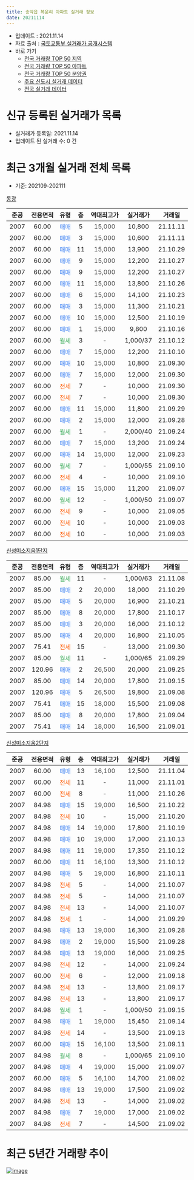 ```yaml
---
title: 송악읍 복운리 아파트 실거래 정보
date: 20211114
---
```


* 업데이트 : 2021.11.14
* 자료 출처 : [국토교통부 실거래가 공개시스템](http://rt.molit.go.kr)
* 바로 가기
    * [전국 거래량 TOP 50 지역](https://apt-info.github.io/apt-trade-info/tr)
    * [전국 거래량 TOP 50 아파트](https://apt-info.github.io/apt-trade-info/ta)
    * [전국 거래량 TOP 50 분양권](https://apt-info.github.io/apt-trade-info/tb)
    * [주요 신도시 실거래 데이터](https://apt-info.github.io/apt-trade-info/newtown)
    * [전국 실거래 데이터](https://apt-info.github.io/apt-trade-info/all)



<script async src="https://pagead2.googlesyndication.com/pagead/js/adsbygoogle.js"></script>
<!-- 기본광고 -->
<ins class="adsbygoogle"
     style="display:block"
     data-ad-client="ca-pub-1142216861245946"
     data-ad-slot="4805727019"
     data-ad-format="auto"
     data-full-width-responsive="true"></ins>
<script>
     (adsbygoogle = window.adsbygoogle || []).push({});
</script>


# 신규 등록된 실거래가 목록

* 실거래가 등록일: 2021.11.14
* 업데이트 된 실거래 수: 0 건




<script async src="https://pagead2.googlesyndication.com/pagead/js/adsbygoogle.js"></script>
<!-- 기본광고 -->
<ins class="adsbygoogle"
     style="display:block"
     data-ad-client="ca-pub-1142216861245946"
     data-ad-slot="4805727019"
     data-ad-format="auto"
     data-full-width-responsive="true"></ins>
<script>
     (adsbygoogle = window.adsbygoogle || []).push({});
</script>


# 최근 3개월 실거래 전체 목록
* 기준: 202109-202111


[동광](https://search.naver.com/search.naver?query=%EB%8F%99%EA%B4%91)

|준공|전용면적|유형|층|역대최고가|실거래가|거래일|
|:---:|:---:|:---:|:---:|:---:|:---:|:---:|
|2007|60.00|<span style="color:#4285F3">매매</span>|5|<span style="color:#444444">15,000</span>|10,800|21.11.11|
|2007|60.00|<span style="color:#4285F3">매매</span>|3|<span style="color:#444444">15,000</span>|10,600|21.11.11|
|2007|60.00|<span style="color:#4285F3">매매</span>|11|<span style="color:#444444">15,000</span>|13,900|21.10.29|
|2007|60.00|<span style="color:#4285F3">매매</span>|9|<span style="color:#444444">15,000</span>|12,200|21.10.27|
|2007|60.00|<span style="color:#4285F3">매매</span>|9|<span style="color:#444444">15,000</span>|12,200|21.10.27|
|2007|60.00|<span style="color:#4285F3">매매</span>|11|<span style="color:#444444">15,000</span>|13,800|21.10.26|
|2007|60.00|<span style="color:#4285F3">매매</span>|6|<span style="color:#444444">15,000</span>|14,100|21.10.23|
|2007|60.00|<span style="color:#4285F3">매매</span>|3|<span style="color:#444444">15,000</span>|11,300|21.10.21|
|2007|60.00|<span style="color:#4285F3">매매</span>|10|<span style="color:#444444">15,000</span>|12,500|21.10.19|
|2007|60.00|<span style="color:#4285F3">매매</span>|1|<span style="color:#444444">15,000</span>|9,800|21.10.16|
|2007|60.00|<span style="color:#34A853">월세</span>|3|<span style="color:#444444">-</span>|1,000/37|21.10.12|
|2007|60.00|<span style="color:#4285F3">매매</span>|7|<span style="color:#444444">15,000</span>|12,200|21.10.10|
|2007|60.00|<span style="color:#4285F3">매매</span>|10|<span style="color:#444444">15,000</span>|10,800|21.09.30|
|2007|60.00|<span style="color:#4285F3">매매</span>|7|<span style="color:#444444">15,000</span>|12,000|21.09.30|
|2007|60.00|<span style="color:#FF5A00">전세</span>|7|<span style="color:#444444">-</span>|10,000|21.09.30|
|2007|60.00|<span style="color:#FF5A00">전세</span>|7|<span style="color:#444444">-</span>|10,000|21.09.30|
|2007|60.00|<span style="color:#4285F3">매매</span>|11|<span style="color:#444444">15,000</span>|11,800|21.09.29|
|2007|60.00|<span style="color:#4285F3">매매</span>|2|<span style="color:#444444">15,000</span>|12,000|21.09.28|
|2007|60.00|<span style="color:#34A853">월세</span>|1|<span style="color:#444444">-</span>|2,000/40|21.09.24|
|2007|60.00|<span style="color:#4285F3">매매</span>|7|<span style="color:#444444">15,000</span>|13,200|21.09.24|
|2007|60.00|<span style="color:#4285F3">매매</span>|14|<span style="color:#444444">15,000</span>|12,000|21.09.23|
|2007|60.00|<span style="color:#34A853">월세</span>|7|<span style="color:#444444">-</span>|1,000/55|21.09.10|
|2007|60.00|<span style="color:#FF5A00">전세</span>|4|<span style="color:#444444">-</span>|10,000|21.09.10|
|2007|60.00|<span style="color:#4285F3">매매</span>|15|<span style="color:#444444">15,000</span>|11,200|21.09.07|
|2007|60.00|<span style="color:#34A853">월세</span>|12|<span style="color:#444444">-</span>|1,000/50|21.09.07|
|2007|60.00|<span style="color:#FF5A00">전세</span>|9|<span style="color:#444444">-</span>|10,000|21.09.05|
|2007|60.00|<span style="color:#FF5A00">전세</span>|10|<span style="color:#444444">-</span>|10,000|21.09.03|
|2007|60.00|<span style="color:#FF5A00">전세</span>|10|<span style="color:#444444">-</span>|10,000|21.09.03|

[신성미소지움1단지](https://search.naver.com/search.naver?query=%EC%8B%A0%EC%84%B1%EB%AF%B8%EC%86%8C%EC%A7%80%EC%9B%801%EB%8B%A8%EC%A7%80)

|준공|전용면적|유형|층|역대최고가|실거래가|거래일|
|:---:|:---:|:---:|:---:|:---:|:---:|:---:|
|2007|85.00|<span style="color:#34A853">월세</span>|11|<span style="color:#444444">-</span>|1,000/63|21.11.08|
|2007|85.00|<span style="color:#4285F3">매매</span>|2|<span style="color:#444444">20,000</span>|18,000|21.10.29|
|2007|85.00|<span style="color:#4285F3">매매</span>|5|<span style="color:#444444">20,000</span>|16,900|21.10.21|
|2007|85.00|<span style="color:#4285F3">매매</span>|8|<span style="color:#444444">20,000</span>|17,800|21.10.17|
|2007|85.00|<span style="color:#4285F3">매매</span>|3|<span style="color:#444444">20,000</span>|16,000|21.10.12|
|2007|85.00|<span style="color:#4285F3">매매</span>|4|<span style="color:#444444">20,000</span>|16,800|21.10.05|
|2007|75.41|<span style="color:#FF5A00">전세</span>|15|<span style="color:#444444">-</span>|13,000|21.09.30|
|2007|85.00|<span style="color:#34A853">월세</span>|11|<span style="color:#444444">-</span>|1,000/65|21.09.29|
|2007|120.96|<span style="color:#4285F3">매매</span>|2|<span style="color:#444444">26,500</span>|20,000|21.09.25|
|2007|85.00|<span style="color:#4285F3">매매</span>|14|<span style="color:#444444">20,000</span>|17,800|21.09.15|
|2007|120.96|<span style="color:#4285F3">매매</span>|5|<span style="color:#444444">26,500</span>|19,800|21.09.08|
|2007|75.41|<span style="color:#4285F3">매매</span>|15|<span style="color:#444444">18,000</span>|15,500|21.09.08|
|2007|85.00|<span style="color:#4285F3">매매</span>|8|<span style="color:#444444">20,000</span>|17,800|21.09.04|
|2007|75.41|<span style="color:#4285F3">매매</span>|14|<span style="color:#444444">18,000</span>|16,500|21.09.01|


<script async src="https://pagead2.googlesyndication.com/pagead/js/adsbygoogle.js"></script>
<!-- 기본광고 -->
<ins class="adsbygoogle"
     style="display:block"
     data-ad-client="ca-pub-1142216861245946"
     data-ad-slot="4805727019"
     data-ad-format="auto"
     data-full-width-responsive="true"></ins>
<script>
     (adsbygoogle = window.adsbygoogle || []).push({});
</script>


[신성미소지움2단지](https://search.naver.com/search.naver?query=%EC%8B%A0%EC%84%B1%EB%AF%B8%EC%86%8C%EC%A7%80%EC%9B%802%EB%8B%A8%EC%A7%80)

|준공|전용면적|유형|층|역대최고가|실거래가|거래일|
|:---:|:---:|:---:|:---:|:---:|:---:|:---:|
|2007|60.00|<span style="color:#4285F3">매매</span>|13|<span style="color:#444444">16,100</span>|12,500|21.11.04|
|2007|60.00|<span style="color:#FF5A00">전세</span>|11|<span style="color:#444444">-</span>|11,000|21.11.01|
|2007|60.00|<span style="color:#FF5A00">전세</span>|8|<span style="color:#444444">-</span>|11,000|21.10.26|
|2007|84.98|<span style="color:#4285F3">매매</span>|15|<span style="color:#444444">19,000</span>|16,500|21.10.22|
|2007|84.98|<span style="color:#FF5A00">전세</span>|10|<span style="color:#444444">-</span>|15,000|21.10.20|
|2007|84.98|<span style="color:#4285F3">매매</span>|14|<span style="color:#444444">19,000</span>|17,800|21.10.19|
|2007|84.98|<span style="color:#4285F3">매매</span>|10|<span style="color:#444444">19,000</span>|17,000|21.10.13|
|2007|84.98|<span style="color:#4285F3">매매</span>|11|<span style="color:#444444">19,000</span>|17,350|21.10.12|
|2007|60.00|<span style="color:#4285F3">매매</span>|11|<span style="color:#444444">16,100</span>|13,300|21.10.12|
|2007|84.98|<span style="color:#4285F3">매매</span>|5|<span style="color:#444444">19,000</span>|16,800|21.10.11|
|2007|84.98|<span style="color:#FF5A00">전세</span>|5|<span style="color:#444444">-</span>|14,000|21.10.07|
|2007|84.98|<span style="color:#FF5A00">전세</span>|5|<span style="color:#444444">-</span>|14,000|21.10.07|
|2007|84.98|<span style="color:#FF5A00">전세</span>|13|<span style="color:#444444">-</span>|14,000|21.10.07|
|2007|84.98|<span style="color:#FF5A00">전세</span>|1|<span style="color:#444444">-</span>|14,000|21.09.29|
|2007|84.98|<span style="color:#4285F3">매매</span>|13|<span style="color:#444444">19,000</span>|16,300|21.09.28|
|2007|84.98|<span style="color:#4285F3">매매</span>|2|<span style="color:#444444">19,000</span>|15,500|21.09.28|
|2007|84.98|<span style="color:#4285F3">매매</span>|13|<span style="color:#444444">19,000</span>|16,000|21.09.25|
|2007|84.98|<span style="color:#FF5A00">전세</span>|12|<span style="color:#444444">-</span>|14,000|21.09.24|
|2007|60.00|<span style="color:#FF5A00">전세</span>|6|<span style="color:#444444">-</span>|12,000|21.09.18|
|2007|84.98|<span style="color:#FF5A00">전세</span>|13|<span style="color:#444444">-</span>|13,800|21.09.17|
|2007|84.98|<span style="color:#FF5A00">전세</span>|13|<span style="color:#444444">-</span>|13,800|21.09.17|
|2007|84.98|<span style="color:#34A853">월세</span>|1|<span style="color:#444444">-</span>|1,000/50|21.09.15|
|2007|84.98|<span style="color:#4285F3">매매</span>|1|<span style="color:#444444">19,000</span>|15,450|21.09.14|
|2007|84.98|<span style="color:#FF5A00">전세</span>|14|<span style="color:#444444">-</span>|13,500|21.09.13|
|2007|60.00|<span style="color:#4285F3">매매</span>|15|<span style="color:#444444">16,100</span>|13,500|21.09.11|
|2007|84.98|<span style="color:#34A853">월세</span>|8|<span style="color:#444444">-</span>|1,000/65|21.09.10|
|2007|84.98|<span style="color:#4285F3">매매</span>|4|<span style="color:#444444">19,000</span>|15,000|21.09.07|
|2007|60.00|<span style="color:#4285F3">매매</span>|5|<span style="color:#444444">16,100</span>|14,700|21.09.02|
|2007|84.98|<span style="color:#4285F3">매매</span>|13|<span style="color:#444444">19,000</span>|17,500|21.09.02|
|2007|84.98|<span style="color:#FF5A00">전세</span>|13|<span style="color:#444444">-</span>|14,000|21.09.02|
|2007|84.98|<span style="color:#4285F3">매매</span>|7|<span style="color:#444444">19,000</span>|17,000|21.09.02|
|2007|84.98|<span style="color:#FF5A00">전세</span>|7|<span style="color:#444444">-</span>|14,500|21.09.02|



<script async src="https://pagead2.googlesyndication.com/pagead/js/adsbygoogle.js"></script>
<!-- 기본광고 -->
<ins class="adsbygoogle"
     style="display:block"
     data-ad-client="ca-pub-1142216861245946"
     data-ad-slot="4805727019"
     data-ad-format="auto"
     data-full-width-responsive="true"></ins>
<script>
     (adsbygoogle = window.adsbygoogle || []).push({});
</script>


# 최근 5년간 거래량 추이


<div style="width:100%;">
    <canvas id="deal_progress" height="200"></canvas>
</div>

<script>
new Chart(document.getElementById("deal_progress"), {
    type: 'line',
    data: {
        labels: ['16.01','16.02','16.03','16.04','16.05','16.06','16.07','16.08','16.09','16.10','16.11','16.12','17.01','17.02','17.03','17.04','17.05','17.06','17.07','17.08','17.09','17.10','17.11','17.12','18.01','18.02','18.03','18.04','18.05','18.06','18.07','18.08','18.09','18.10','18.11','18.12','19.01','19.02','19.03','19.04','19.05','19.06','19.07','19.08','19.09','19.10','19.11','19.12','20.01','20.02','20.03','20.04','20.05','20.06','20.07','20.08','20.09','20.10','20.11','20.12','21.01','21.02','21.03','21.04','21.05','21.06','21.07','21.08','21.09','21.10','21.11'],
        datasets: [{
            label: '매매/분양권',
            data: [12,10,19,5,13,13,8,8,13,15,7,4,3,10,11,9,8,17,14,10,3,11,2,8,14,13,11,6,5,5,5,8,7,7,11,6,10,3,13,12,17,8,10,5,8,16,7,16,11,12,11,12,13,8,14,7,8,10,15,10,16,13,19,19,55,55,29,30,22,20,3],
            borderColor: "rgba(66, 133, 243, 1)",
            backgroundColor: "rgba(66, 133, 243, 0.05)",
            borderWidth: 1,
            pointRadius: 0,
            fill: false,
            lineTension: 0
        },{
            label: '전/월세',
            data: [10,7,8,5,12,6,6,11,10,8,9,7,5,11,10,4,5,7,5,6,7,11,8,8,8,10,8,7,9,2,8,9,5,9,6,7,5,13,8,6,10,5,4,6,16,14,12,9,5,5,6,15,2,6,11,6,6,6,3,9,13,8,12,6,10,7,10,8,21,6,2],
            borderColor: "rgba(255, 90, 0, 1)",
            backgroundColor: "rgba(255, 90, 0, 0.05)",
            borderWidth: 1,
            pointRadius: 0,
            fill: false,
            lineTension: 0
        },{
            label: '합계',
            data: [22,17,27,10,25,19,14,19,23,23,16,11,8,21,21,13,13,24,19,16,10,22,10,16,22,23,19,13,14,7,13,17,12,16,17,13,15,16,21,18,27,13,14,11,24,30,19,25,16,17,17,27,15,14,25,13,14,16,18,19,29,21,31,25,65,62,39,38,43,26,5],
            borderColor: "rgba(0, 0, 0, 1)",
            backgroundColor: "rgba(0, 0, 0, 0.03)",
            borderWidth: 0.1,
            pointRadius: 0,
            fill: true,
            lineTension: 0
        }
        ]
    },
    options: {
        responsive: true,
        title: {
            display: false
        },
        tooltips: {
            mode: 'index',
            intersect: false
        },
        hover: {
            mode: 'nearest',
            intersect: true
        },
        scales: {
            xAxes: [{
                display: true,
                scaleLabel: {
                    display: true,
                    labelString: '년/월'
                }
            }],
            yAxes: [{
                display: true,
                ticks: {
                    suggestedMin: 0,
                },
                scaleLabel: {
                    display: true,
                    labelString: '실거래 수'
                }
            }]
        }
    }
});

</script>


[![image](https://apt-info.github.io/images/2020-01-03-apt-trade-info/1024x500.png)](https://play.google.com/store/apps/details?id=com.aptinfo.apttradeinfo)

